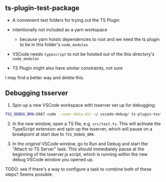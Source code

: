 ## ts-plugin-test-package

- A convenient test folders for trying out the TS Plugin
- intentionally not included as a yarn workspace
  - because yarn hoists dependencies to root and we need the ts plugin to be in this folder's `node_modules`

- VSCode needs `typescript` to not be hoisted out of the this directory's `node_modules`
- TS Plugin might also have similar constraints, not sure

I may find a better way and delete this.

## Debugging tsserver

1. Spin up a new VSCode workspace with tsserver set up for debugging:

```sh
TSS_DEBUG_BRK=5667 code --user-data-dir ~/.vscode-debug/ ts-plugin-test-package
```

2. In the _new_ window, open a TS file, e.g. `src/test.ts`. This will activate the TypeScript extension and spin up the tsserver, which will pause on a breakpoint at start due to `TSS_DEBUG_BRK`.

3. In the _original_ VSCode window, go to Run and Debug and start the "Attach to TS Server" task. This should immediately pause at the beginning of the tsserver.js script, which is running within the new debug VSCode window you opened up.

TODO: see if there's a way to configure a task to combine both of these steps? Seems possible.
